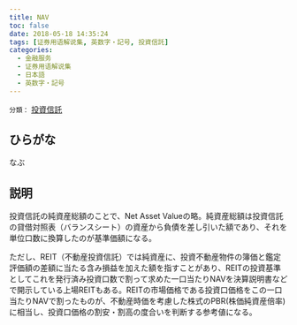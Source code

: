 ```yaml
---
title: NAV
toc: false
date: 2018-05-18 14:35:24
tags: [证券用语解说集, 英数字・記号, 投資信託]
categories:
  - 金融服务
  - 证券用语解说集
  - 日本語
  - 英数字・記号
---
```


`分類：` [投資信託](/tags/投資信託/)

## ひらがな

なぶ

## 説明

投資信託の純資産総額のことで、Net Asset Valueの略。純資産総額は投資信託の貸借対照表（バランスシート）の資産から負債を差し引いた額であり、それを単位口数に換算したのが基準価額になる。

ただし、REIT（不動産投資信託）では純資産に、投資不動産物件の簿価と鑑定評価額の差額に当たる含み損益を加えた額を指すことがあり、REITの投資基準としてこれを発行済み投資口数で割って求めた一口当たりNAVを決算説明書などで開示している上場REITもある。REITの市場価格である投資口価格をこの一口当たりNAVで割ったものが、不動産時価を考慮した株式のPBR(株価純資産倍率)に相当し、投資口価格の割安・割高の度合いを判断する参考値になる。
